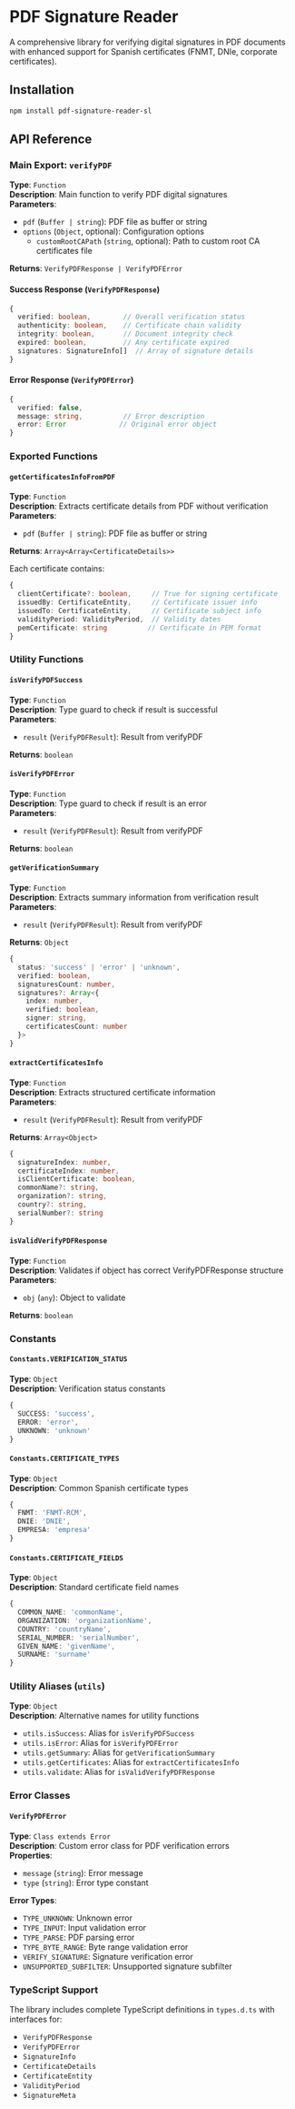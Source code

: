 # PDF Signature Reader

A comprehensive library for verifying digital signatures in PDF documents with enhanced support for Spanish certificates (FNMT, DNIe, corporate certificates).

## Installation

```bash
npm install pdf-signature-reader-sl
```

## API Reference

### Main Export: `verifyPDF`

**Type**: `Function`  
**Description**: Main function to verify PDF digital signatures  
**Parameters**:

- `pdf` (`Buffer | string`): PDF file as buffer or string
- `options` (`Object`, optional): Configuration options
  - `customRootCAPath` (`string`, optional): Path to custom root CA certificates file

**Returns**: `VerifyPDFResponse | VerifyPDFError`

#### Success Response (`VerifyPDFResponse`)

```typescript
{
  verified: boolean,        // Overall verification status
  authenticity: boolean,    // Certificate chain validity
  integrity: boolean,       // Document integrity check
  expired: boolean,         // Any certificate expired
  signatures: SignatureInfo[]  // Array of signature details
}
```

#### Error Response (`VerifyPDFError`)

```typescript
{
  verified: false,
  message: string,          // Error description
  error: Error             // Original error object
}
```

### Exported Functions

#### `getCertificatesInfoFromPDF`

**Type**: `Function`  
**Description**: Extracts certificate details from PDF without verification  
**Parameters**:

- `pdf` (`Buffer | string`): PDF file as buffer or string

**Returns**: `Array<Array<CertificateDetails>>`

Each certificate contains:

```typescript
{
  clientCertificate?: boolean,     // True for signing certificate
  issuedBy: CertificateEntity,     // Certificate issuer info
  issuedTo: CertificateEntity,     // Certificate subject info
  validityPeriod: ValidityPeriod,  // Validity dates
  pemCertificate: string          // Certificate in PEM format
}
```

### Utility Functions

#### `isVerifyPDFSuccess`

**Type**: `Function`  
**Description**: Type guard to check if result is successful  
**Parameters**:

- `result` (`VerifyPDFResult`): Result from verifyPDF

**Returns**: `boolean`

#### `isVerifyPDFError`

**Type**: `Function`  
**Description**: Type guard to check if result is an error  
**Parameters**:

- `result` (`VerifyPDFResult`): Result from verifyPDF

**Returns**: `boolean`

#### `getVerificationSummary`

**Type**: `Function`  
**Description**: Extracts summary information from verification result  
**Parameters**:

- `result` (`VerifyPDFResult`): Result from verifyPDF

**Returns**: `Object`

```typescript
{
  status: 'success' | 'error' | 'unknown',
  verified: boolean,
  signaturesCount: number,
  signatures?: Array<{
    index: number,
    verified: boolean,
    signer: string,
    certificatesCount: number
  }>
}
```

#### `extractCertificatesInfo`

**Type**: `Function`  
**Description**: Extracts structured certificate information  
**Parameters**:

- `result` (`VerifyPDFResult`): Result from verifyPDF

**Returns**: `Array<Object>`

```typescript
{
  signatureIndex: number,
  certificateIndex: number,
  isClientCertificate: boolean,
  commonName?: string,
  organization?: string,
  country?: string,
  serialNumber?: string
}
```

#### `isValidVerifyPDFResponse`

**Type**: `Function`  
**Description**: Validates if object has correct VerifyPDFResponse structure  
**Parameters**:

- `obj` (`any`): Object to validate

**Returns**: `boolean`

### Constants

#### `Constants.VERIFICATION_STATUS`

**Type**: `Object`  
**Description**: Verification status constants

```typescript
{
  SUCCESS: 'success',
  ERROR: 'error',
  UNKNOWN: 'unknown'
}
```

#### `Constants.CERTIFICATE_TYPES`

**Type**: `Object`  
**Description**: Common Spanish certificate types

```typescript
{
  FNMT: 'FNMT-RCM',
  DNIE: 'DNIE',
  EMPRESA: 'empresa'
}
```

#### `Constants.CERTIFICATE_FIELDS`

**Type**: `Object`  
**Description**: Standard certificate field names

```typescript
{
  COMMON_NAME: 'commonName',
  ORGANIZATION: 'organizationName',
  COUNTRY: 'countryName',
  SERIAL_NUMBER: 'serialNumber',
  GIVEN_NAME: 'givenName',
  SURNAME: 'surname'
}
```

### Utility Aliases (`utils`)

**Type**: `Object`  
**Description**: Alternative names for utility functions

- `utils.isSuccess`: Alias for `isVerifyPDFSuccess`
- `utils.isError`: Alias for `isVerifyPDFError`
- `utils.getSummary`: Alias for `getVerificationSummary`
- `utils.getCertificates`: Alias for `extractCertificatesInfo`
- `utils.validate`: Alias for `isValidVerifyPDFResponse`

### Error Classes

#### `VerifyPDFError`

**Type**: `Class extends Error`  
**Description**: Custom error class for PDF verification errors  
**Properties**:

- `message` (`string`): Error message
- `type` (`string`): Error type constant

**Error Types**:

- `TYPE_UNKNOWN`: Unknown error
- `TYPE_INPUT`: Input validation error
- `TYPE_PARSE`: PDF parsing error
- `TYPE_BYTE_RANGE`: Byte range validation error
- `VERIFY_SIGNATURE`: Signature verification error
- `UNSUPPORTED_SUBFILTER`: Unsupported signature subfilter

### TypeScript Support

The library includes complete TypeScript definitions in `types.d.ts` with interfaces for:

- `VerifyPDFResponse`
- `VerifyPDFError`
- `SignatureInfo`
- `CertificateDetails`
- `CertificateEntity`
- `ValidityPeriod`
- `SignatureMeta`
